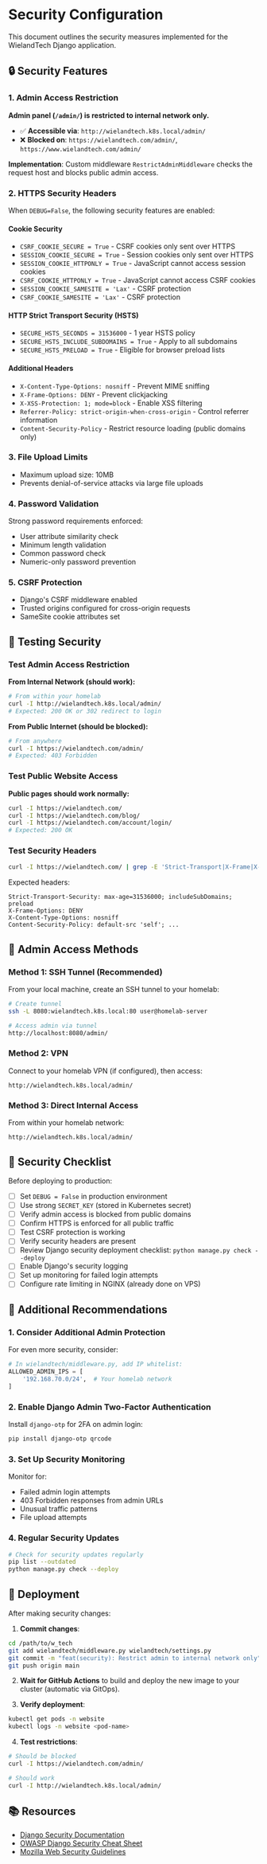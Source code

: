 # Security Configuration

This document outlines the security measures implemented for the WielandTech Django application.

## 🔒 Security Features

### 1. Admin Access Restriction

**Admin panel (`/admin/`) is restricted to internal network only.**

- ✅ **Accessible via**: `http://wielandtech.k8s.local/admin/`
- ❌ **Blocked on**: `https://wielandtech.com/admin/`, `https://www.wielandtech.com/admin/`

**Implementation**: Custom middleware `RestrictAdminMiddleware` checks the request host and blocks public admin access.

### 2. HTTPS Security Headers

When `DEBUG=False`, the following security features are enabled:

#### Cookie Security
- `CSRF_COOKIE_SECURE = True` - CSRF cookies only sent over HTTPS
- `SESSION_COOKIE_SECURE = True` - Session cookies only sent over HTTPS
- `SESSION_COOKIE_HTTPONLY = True` - JavaScript cannot access session cookies
- `CSRF_COOKIE_HTTPONLY = True` - JavaScript cannot access CSRF cookies
- `SESSION_COOKIE_SAMESITE = 'Lax'` - CSRF protection
- `CSRF_COOKIE_SAMESITE = 'Lax'` - CSRF protection

#### HTTP Strict Transport Security (HSTS)
- `SECURE_HSTS_SECONDS = 31536000` - 1 year HSTS policy
- `SECURE_HSTS_INCLUDE_SUBDOMAINS = True` - Apply to all subdomains
- `SECURE_HSTS_PRELOAD = True` - Eligible for browser preload lists

#### Additional Headers
- `X-Content-Type-Options: nosniff` - Prevent MIME sniffing
- `X-Frame-Options: DENY` - Prevent clickjacking
- `X-XSS-Protection: 1; mode=block` - Enable XSS filtering
- `Referrer-Policy: strict-origin-when-cross-origin` - Control referrer information
- `Content-Security-Policy` - Restrict resource loading (public domains only)

### 3. File Upload Limits

- Maximum upload size: 10MB
- Prevents denial-of-service attacks via large file uploads

### 4. Password Validation

Strong password requirements enforced:
- User attribute similarity check
- Minimum length validation
- Common password check
- Numeric-only password prevention

### 5. CSRF Protection

- Django's CSRF middleware enabled
- Trusted origins configured for cross-origin requests
- SameSite cookie attributes set

## 🧪 Testing Security

### Test Admin Access Restriction

**From Internal Network (should work):**
```bash
# From within your homelab
curl -I http://wielandtech.k8s.local/admin/
# Expected: 200 OK or 302 redirect to login
```

**From Public Internet (should be blocked):**
```bash
# From anywhere
curl -I https://wielandtech.com/admin/
# Expected: 403 Forbidden
```

### Test Public Website Access

**Public pages should work normally:**
```bash
curl -I https://wielandtech.com/
curl -I https://wielandtech.com/blog/
curl -I https://wielandtech.com/account/login/
# Expected: 200 OK
```

### Test Security Headers

```bash
curl -I https://wielandtech.com/ | grep -E 'Strict-Transport|X-Frame|X-Content|CSP'
```

Expected headers:
```
Strict-Transport-Security: max-age=31536000; includeSubDomains; preload
X-Frame-Options: DENY
X-Content-Type-Options: nosniff
Content-Security-Policy: default-src 'self'; ...
```

## 🔐 Admin Access Methods

### Method 1: SSH Tunnel (Recommended)

From your local machine, create an SSH tunnel to your homelab:

```bash
# Create tunnel
ssh -L 8080:wielandtech.k8s.local:80 user@homelab-server

# Access admin via tunnel
http://localhost:8080/admin/
```

### Method 2: VPN

Connect to your homelab VPN (if configured), then access:
```
http://wielandtech.k8s.local/admin/
```

### Method 3: Direct Internal Access

From within your homelab network:
```
http://wielandtech.k8s.local/admin/
```

## 🚨 Security Checklist

Before deploying to production:

- [ ] Set `DEBUG = False` in production environment
- [ ] Use strong `SECRET_KEY` (stored in Kubernetes secret)
- [ ] Verify admin access is blocked from public domains
- [ ] Confirm HTTPS is enforced for all public traffic
- [ ] Test CSRF protection is working
- [ ] Verify security headers are present
- [ ] Review Django security deployment checklist: `python manage.py check --deploy`
- [ ] Enable Django's security logging
- [ ] Set up monitoring for failed login attempts
- [ ] Configure rate limiting in NGINX (already done on VPS)

## 📝 Additional Recommendations

### 1. Consider Additional Admin Protection

For even more security, consider:

```python
# In wielandtech/middleware.py, add IP whitelist:
ALLOWED_ADMIN_IPS = [
    '192.168.70.0/24',  # Your homelab network
]
```

### 2. Enable Django Admin Two-Factor Authentication

Install `django-otp` for 2FA on admin login:

```bash
pip install django-otp qrcode
```

### 3. Set Up Security Monitoring

Monitor for:
- Failed admin login attempts
- 403 Forbidden responses from admin URLs
- Unusual traffic patterns
- File upload attempts

### 4. Regular Security Updates

```bash
# Check for security updates regularly
pip list --outdated
python manage.py check --deploy
```

## 🔄 Deployment

After making security changes:

1. **Commit changes**:
```bash
cd /path/to/w_tech
git add wielandtech/middleware.py wielandtech/settings.py
git commit -m "feat(security): Restrict admin to internal network only"
git push origin main
```

2. **Wait for GitHub Actions** to build and deploy the new image to your cluster (automatic via GitOps).

3. **Verify deployment**:
```bash
kubectl get pods -n website
kubectl logs -n website <pod-name>
```

4. **Test restrictions**:
```bash
# Should be blocked
curl -I https://wielandtech.com/admin/

# Should work
curl -I http://wielandtech.k8s.local/admin/
```

## 📚 Resources

- [Django Security Documentation](https://docs.djangoproject.com/en/stable/topics/security/)
- [OWASP Django Security Cheat Sheet](https://cheatsheetseries.owasp.org/cheatsheets/Django_Security_Cheat_Sheet.html)
- [Mozilla Web Security Guidelines](https://infosec.mozilla.org/guidelines/web_security)

